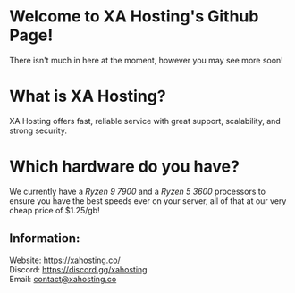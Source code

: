 # Welcome to XA Hosting's Github Page!
There isn't much in here at the moment, however you may see more soon!

# What is XA Hosting?
XA Hosting offers fast, reliable service with great support, scalability, and strong security.

# Which hardware do you have?
We currently have a *Ryzen 9 7900* and a *Ryzen 5 3600* processors to ensure you have the best speeds ever on your server, all of that at our very cheap price of $1.25/gb!

## Information:
Website: https://xahosting.co/ <br>
Discord: https://discord.gg/xahosting <br>
Email: contact@xahosting.co
